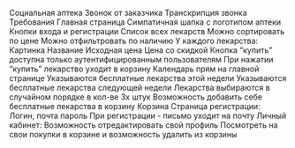 Социальная аптека
Звонок от заказчика
Транскрипция звонка
Требования
Главная страница
Симпатичная шапка с логотипом аптеки
Кнопки входа и регистрации
Список всех лекарств
Можно сортировать по цене
Можно отфильтровать по наличию
У каждого лекарства:
Картинка
Название
Исходная цена
Цена со скидкой
Кнопка “купить” доступна только аутентифицированным пользователям
При нажатии “купить” лекарство уходит в корзину
Календарь прям на главной странице
Указываются бесплатные лекарства этой недели
Указываются бесплатные лекарства следующей недели
Лекарства выбираются в случайном порядке в кол-ве 3х штук
Возможность добавить себе бесплатные лекарства в корзину
Корзина
Страница регистрации:
Логин, почта пароль
При регистрации - письмо уходит на почту
Личный кабинет:
Возможность отредактировать свой профиль
Посмотреть на свои покупки в корзине и возможность удалить из корзины